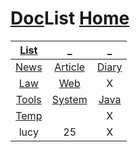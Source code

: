 # [Doc](../navigation.md)List   [Home](../index.md)

| __[List](list.md)__ | _ | _ |
|:---:|:---:|:---:|
| [News](News/index.md) | [Article](article/index.md) | [Diary](Diary/index.md) |
| [Law](Law/index.md) | [Web](Web/index.md) | X |
| [Tools](Tools/index.md) | [System](System/index.md) | [Java](Java/index.md) |
| [Temp](Temp/index.md) |  | X |
| lucy | 25 | X |

